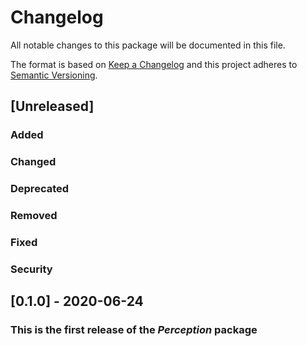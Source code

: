 # Changelog
All notable changes to this package will be documented in this file.

The format is based on [Keep a Changelog](http://keepachangelog.com/en/1.0.0/)
and this project adheres to [Semantic Versioning](http://semver.org/spec/v2.0.0.html).

## [Unreleased] 
### Added

### Changed

### Deprecated

### Removed

### Fixed

### Security

## [0.1.0] - 2020-06-24
### This is the first release of the _Perception_ package
